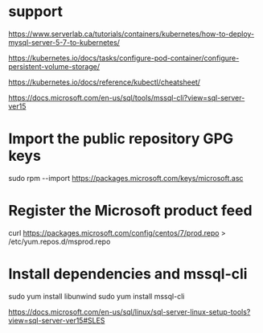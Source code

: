 # support

https://www.serverlab.ca/tutorials/containers/kubernetes/how-to-deploy-mysql-server-5-7-to-kubernetes/

https://kubernetes.io/docs/tasks/configure-pod-container/configure-persistent-volume-storage/

https://kubernetes.io/docs/reference/kubectl/cheatsheet/

https://docs.microsoft.com/en-us/sql/tools/mssql-cli?view=sql-server-ver15


# Import the public repository GPG keys
sudo rpm --import https://packages.microsoft.com/keys/microsoft.asc

# Register the Microsoft product feed
curl https://packages.microsoft.com/config/centos/7/prod.repo > /etc/yum.repos.d/msprod.repo

# Install dependencies and mssql-cli
sudo yum install libunwind
sudo yum install mssql-cli



https://docs.microsoft.com/en-us/sql/linux/sql-server-linux-setup-tools?view=sql-server-ver15#SLES
